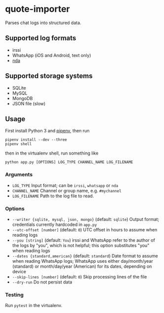 # quote-importer
Parses chat logs into structured data.

## Supported log formats

 - irssi
 - WhatsApp (iOS and Android, text only)
 - [nda](https://github.com/proog/nda)

## Supported storage systems

 - SQLite
 - MySQL
 - MongoDB
 - JSON file (slow)

## Usage
First install Python 3 and [pipenv](https://docs.pipenv.org/), then run

    pipenv install --dev --three
    pipenv shell

then in the virtualenv shell, run something like

    python app.py [OPTIONS] LOG_TYPE CHANNEL_NAME LOG_FILENAME

### Arguments

 - `LOG_TYPE` Input format; can be `irssi`, `whatsapp` or `nda`
 - `CHANNEL_NAME` Channel or group name, e.g. `#mychannel`
 - `LOG_FILENAME` Path to the log file to read.

### Options

 - `--writer {sqlite, mysql, json, mongo}` (default: `sqlite`) Output format; credentials currently hardcoded in `app.py`
 - `--utc-offset [number]` (default: `0`) UTC offset in hours to assume when reading logs
 - `--you [string]` (default: `You`) irssi and WhatsApp refer to the author of the logs by "you", which is not helpful; this option substitutes "you" when reading logs
 - `--dates {standard,american}` (default: `standard`) Date format to assume when reading WhatsApp logs; WhatsApp uses either day/month/year (standard) or month/day/year (American) for its dates, depending on device
 - `--skip-lines [number]` (default: `0`) Skip processing lines of the file
 - `--dry-run` Do not persist data
 
### Testing
Run `pytest` in the virtualenv.
